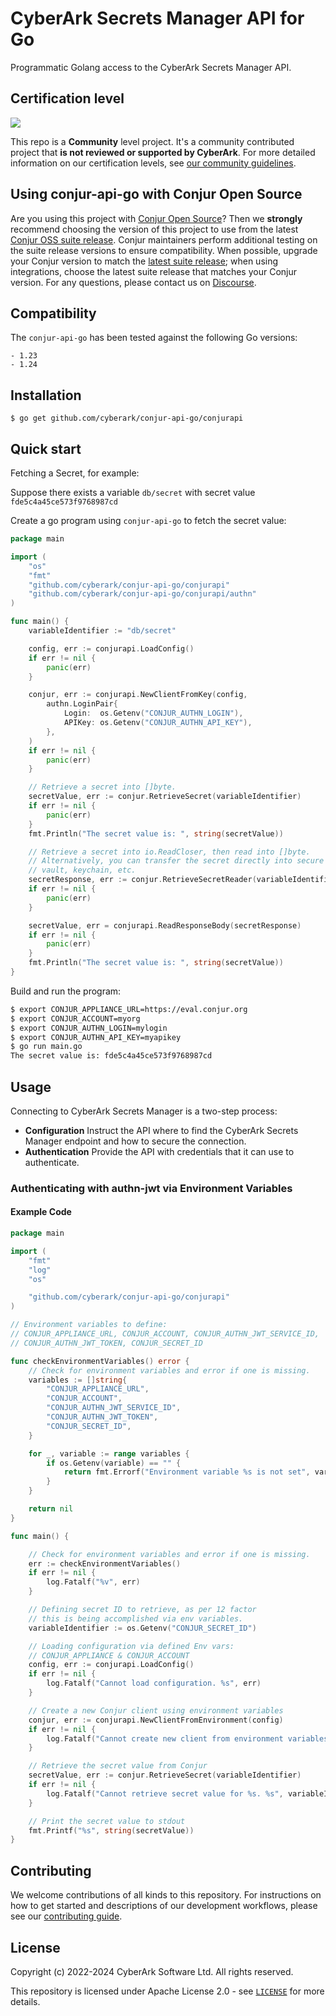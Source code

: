 # CyberArk Secrets Manager API for Go

Programmatic Golang access to the CyberArk Secrets Manager API.

## Certification level
![](https://img.shields.io/badge/Certification%20Level-Community-28A745?link=https://github.com/cyberark/community/blob/master/Conjur/conventions/certification-levels.md)

This repo is a **Community** level project. It's a community contributed project that **is not reviewed or supported
by CyberArk**. For more detailed information on our certification levels, see [our community guidelines](https://github.com/cyberark/community/blob/master/Conjur/conventions/certification-levels.md#community).

## Using conjur-api-go with Conjur Open Source

Are you using this project with [Conjur Open Source](https://github.com/cyberark/conjur)? Then we
**strongly** recommend choosing the version of this project to use from the latest [Conjur OSS
suite release](https://docs.conjur.org/Latest/en/Content/Overview/Conjur-OSS-Suite-Overview.html).
Conjur maintainers perform additional testing on the suite release versions to ensure
compatibility. When possible, upgrade your Conjur version to match the
[latest suite release](https://docs.conjur.org/Latest/en/Content/ReleaseNotes/ConjurOSS-suite-RN.htm);
when using integrations, choose the latest suite release that matches your Conjur version. For any
questions, please contact us on [Discourse](https://discuss.cyberarkcommons.org/c/conjur/5).

## Compatibility

The `conjur-api-go` has been tested against the following Go versions:

    - 1.23
    - 1.24

## Installation

```
$ go get github.com/cyberark/conjur-api-go/conjurapi
```

## Quick start

Fetching a Secret, for example:

Suppose there exists a variable `db/secret` with secret value `fde5c4a45ce573f9768987cd`

Create a go program using `conjur-api-go` to fetch the secret value:

```go
package main

import (
    "os"
    "fmt"
    "github.com/cyberark/conjur-api-go/conjurapi"
    "github.com/cyberark/conjur-api-go/conjurapi/authn"
)

func main() {
    variableIdentifier := "db/secret"

    config, err := conjurapi.LoadConfig()
    if err != nil {
        panic(err)
    }

    conjur, err := conjurapi.NewClientFromKey(config,
        authn.LoginPair{
            Login:  os.Getenv("CONJUR_AUTHN_LOGIN"),
            APIKey: os.Getenv("CONJUR_AUTHN_API_KEY"),
        },
    )
    if err != nil {
        panic(err)
    }

    // Retrieve a secret into []byte.
    secretValue, err := conjur.RetrieveSecret(variableIdentifier)
    if err != nil {
        panic(err)
    }
    fmt.Println("The secret value is: ", string(secretValue))

    // Retrieve a secret into io.ReadCloser, then read into []byte.
    // Alternatively, you can transfer the secret directly into secure memory,
    // vault, keychain, etc.
    secretResponse, err := conjur.RetrieveSecretReader(variableIdentifier)
    if err != nil {
        panic(err)
    }

    secretValue, err = conjurapi.ReadResponseBody(secretResponse)
    if err != nil {
        panic(err)
    }
    fmt.Println("The secret value is: ", string(secretValue))
}
```

Build and run the program:

```bash
$ export CONJUR_APPLIANCE_URL=https://eval.conjur.org
$ export CONJUR_ACCOUNT=myorg
$ export CONJUR_AUTHN_LOGIN=mylogin
$ export CONJUR_AUTHN_API_KEY=myapikey
$ go run main.go
The secret value is: fde5c4a45ce573f9768987cd
```
## Usage

Connecting to CyberArk Secrets Manager is a two-step process:

* **Configuration** Instruct the API where to find the CyberArk Secrets Manager endpoint and how to secure the connection.
* **Authentication** Provide the API with credentials that it can use to authenticate.

### Authenticating with authn-jwt via Environment Variables

#### Example Code

```go
package main

import (
	"fmt"
	"log"
	"os"

	"github.com/cyberark/conjur-api-go/conjurapi"
)

// Environment variables to define:
// CONJUR_APPLIANCE_URL, CONJUR_ACCOUNT, CONJUR_AUTHN_JWT_SERVICE_ID,
// CONJUR_AUTHN_JWT_TOKEN, CONJUR_SECRET_ID

func checkEnvironmentVariables() error {
	// Check for environment variables and error if one is missing.
	variables := []string{
		"CONJUR_APPLIANCE_URL",
		"CONJUR_ACCOUNT",
		"CONJUR_AUTHN_JWT_SERVICE_ID",
		"CONJUR_AUTHN_JWT_TOKEN",
		"CONJUR_SECRET_ID",
	}

	for _, variable := range variables {
		if os.Getenv(variable) == "" {
			return fmt.Errorf("Environment variable %s is not set", variable)
		}
	}

	return nil
}

func main() {

	// Check for environment variables and error if one is missing.
	err := checkEnvironmentVariables()
	if err != nil {
		log.Fatalf("%v", err)
	}

	// Defining secret ID to retrieve, as per 12 factor
	// this is being accomplished via env variables.
	variableIdentifier := os.Getenv("CONJUR_SECRET_ID")

	// Loading configuration via defined Env vars:
	// CONJUR_APPLIANCE & CONJUR_ACCOUNT
	config, err := conjurapi.LoadConfig()
	if err != nil {
		log.Fatalf("Cannot load configuration. %s", err)
	}

	// Create a new Conjur client using environment variables
	conjur, err := conjurapi.NewClientFromEnvironment(config)
	if err != nil {
		log.Fatalf("Cannot create new client from environment variables. %s", err)
	}

	// Retrieve the secret value from Conjur
	secretValue, err := conjur.RetrieveSecret(variableIdentifier)
	if err != nil {
		log.Fatalf("Cannot retrieve secret value for %s. %s", variableIdentifier, err)
	}

	// Print the secret value to stdout
	fmt.Printf("%s", string(secretValue))
}
```

## Contributing

We welcome contributions of all kinds to this repository. For instructions on how to get started and descriptions of our development workflows, please see our [contributing
guide][contrib].

[contrib]: https://github.com/cyberark/conjur-api-go/blob/main/CONTRIBUTING.md

## License

Copyright (c) 2022-2024 CyberArk Software Ltd. All rights reserved.

This repository is licensed under Apache License 2.0 - see [`LICENSE`](LICENSE) for more details.
